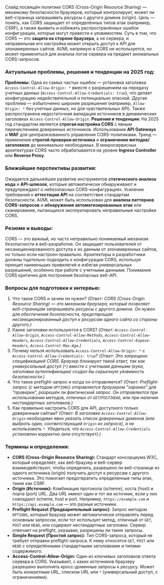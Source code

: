 Слайд посвящён политике CORS (Cross-Origin Resource Sharing) — механизму безопасности браузеров, который контролирует, может ли веб-страница запрашивать ресурсы с другого домена (origin). Цель — понять, как CORS защищает от определённых типов атак (например, CSRF), а также выявить и избежать распространённых ошибок конфигурации, которые могут привести к уязвимостям. Суть в том, что CORS — это **защита на стороне браузера**, а не сервера, и неправильная его настройка может открыть доступ к API для злонамеренных сайтов. AI/ML напрямую в CORS не используется, но может применяться для анализа логов сервера на предмет аномальных CORS-запросов.

### **Актуальные проблемы, решения и тенденции на 2025 год:**
**Проблемы:** Одна из самых частых ошибок — установка заголовка `Access-Control-Allow-Origin: *` вместе с разрешением на передачу учетных данных (`Access-Control-Allow-Credentials: true`), что делает конфигурацию недействительной и потенциально опасной. Другая проблема — избыточенно широкие разрешения (например, `Allow-Origin: *` без учетных данных, но для чувствительных API). Также распространена недостаточная валидация источников в динамических заголовках `Access-Control-Allow-Origin`.
**Решения и тенденции:** На 2025 год стандартом является **строгая настройка CORS** с явным перечислением доверенных источников. Использование **API Gateways** и **WAF** для централизованного управления CORS-политиками. Тренд — применение **строгой проверки источника** и **ограничение методов/заголовков** до минимально необходимых. В микросервисных архитектурах CORS часто обрабатывается на уровне **Ingress Controller** или **Reverse Proxy**.

### **Ближайшие перспективы развития:**
Ожидается дальнейшее развитие инструментов **статического анализа кода** и **API-шлюзов**, которые автоматически обнаруживают и предупреждают о небезопасных CORS-конфигурациях. Усиление требований к **аттестации API** на соответствие стандартам безопасности. AI/ML может быть использован для **анализа паттернов CORS-запросов** и **обнаружения автоматизированных атак** или сканирования, пытающихся эксплуатировать неправильные настройки CORS.

### **Резюме и выводы:**
CORS — это важный, но часто неправильно понимаемый механизм безопасности в веб-разработке. Он защищает пользователей от несанкционированного доступа к их данным от злонамеренных сайтов, но только если настроен правильно. Архитекторы и разработчики должны тщательно подходить к конфигурации CORS, используя принцип наименьших привилегий и избегая универсальных разрешений, особенно при работе с учетными данными. Понимание CORS критично для построения безопасных веб-API.

### **Вопросы для подготовки к интервью:**
1.  Что такое CORS и зачем он нужен? *(Ответ: CORS (Cross-Origin Resource Sharing) — это механизм браузера, который позволяет веб-страницам запрашивать ресурсы с другого домена. Он нужен для обеспечения безопасности, предотвращая несанкционированный доступ к ресурсам одного сайта со стороны другого.)*
2.  Какие заголовки используются в CORS? *(Ответ: `Access-Control-Allow-Origin`, `Access-Control-Allow-Methods`, `Access-Control-Allow-Headers`, `Access-Control-Allow-Credentials`, `Access-Control-Expose-Headers`, `Access-Control-Max-Age`.)*
3.  Почему нельзя использовать `Access-Control-Allow-Origin: *` с `Access-Control-Allow-Credentials: true`? *(Ответ: Это запрещено спецификацией CORS. Браузер блокирует такой ответ, так как универсальный доступ (`*`) вместе с учетными данными (куки, заголовки аутентификации) создал бы серьезную уязвимость безопасности.)*
4.  Что такое preflight-запрос и когда он отправляется? *(Ответ: Preflight-запрос (с методом `OPTIONS`) отправляется браузером "заранее" для "проверки", разрешён ли фактический запрос. Он отправляется при использовании методов, отличных от `GET`/`POST`/`HEAD`, или при наличии нестандартных заголовков.)*
5.  Как правильно настроить CORS для API, доступного только доверенным сайтам? *(Ответ: В заголовке `Access-Control-Allow-Origin` необходимо явно указать список доверенных доменов (или выбрать один, соответствующий `Origin` из запроса), а не использовать `*`. Убедиться, что `Access-Control-Allow-Credentials` установлен корректно (или отсутствует).)*

### **Термины и определения:**
*   **CORS (Cross-Origin Resource Sharing):** Стандарт консорциума W3C, который определяет, как веб-браузер и веб-сервер взаимодействуют, чтобы определить, разрешено ли веб-странице из одного источника (origin) получить доступ к ресурсам с другого источника. Это помогает предотвратить определенные типы атак, такие как CSRF.
*   **Origin (Источник):** Комбинация протокола (scheme), хоста (host) и порта (port) URL. Два URL имеют один и тот же источник, если у них совпадают scheme, host и port. Например, `https://example.com` и `https://api.example.com` — это разные источники.
*   **Preflight Request (Предварительный запрос):** Запрос методом `OPTIONS`, который браузер может автоматически отправлять перед основным запросом, если тот использует метод, отличный от `GET`, `POST` или `HEAD`, или содержит нестандартные заголовки. Сервер отвечает на preflight, указывая, разрешены ли такие запросы.
*   **Simple Request (Простой запрос):** Тип CORS-запроса, который не требует отправки preflight-запроса. К нему относятся `GET`, `POST` или `HEAD` с определёнными стандартными заголовками и типами содержимого.
*   **Access-Control-Allow-Origin:** Один из ключевых заголовков ответа сервера в CORS. Указывает, с каких источников браузеру разрешено выполнять кросс-доменные запросы к ресурсу. Может быть конкретным URL, списком URL или `*` (универсальный доступ, с ограничениями).